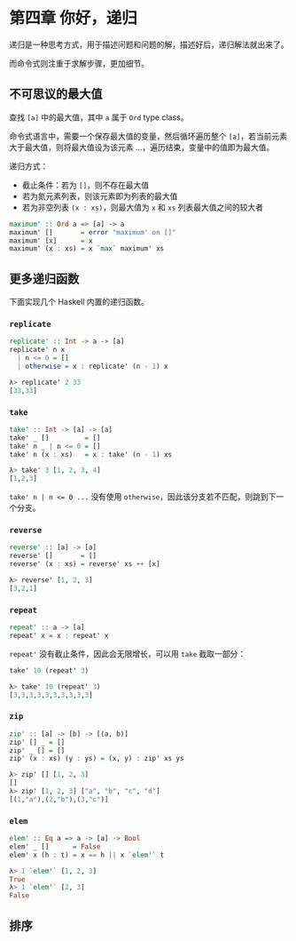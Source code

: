 # 第四章 你好，递归

递归是一种思考方式，用于描述问题和问题的解，描述好后，递归解法就出来了。

而命令式则注重于求解步骤，更加细节。

## 不可思议的最大值

查找 `[a]` 中的最大值，其中 `a` 属于 `Ord` type class。

命令式语言中，需要一个保存最大值的变量，然后循环遍历整个 `[a]`，若当前元素大于最大值，则将最大值设为该元素 ...，遍历结束，变量中的值即为最大值。

递归方式：

* 截止条件：若为 `[]`，则不存在最大值
* 若为氮元素列表，则该元素即为列表的最大值
* 若为非空列表 `(x : xs)`，则最大值为 `x` 和 `xs` 列表最大值之间的较大者

```Haskell
maximum' :: Ord a => [a] -> a
maximum' []       = error "maximum' on []"
maximum' [x]      = x
maximum' (x : xs) = x `max` maximum' xs
```

## 更多递归函数

下面实现几个 Haskell 内置的递归函数。

### `replicate`

```Haskell
replicate' :: Int -> a -> [a]
replicate' n x
  | n <= 0 = []
  | otherwise = x : replicate' (n - 1) x

λ> replicate' 2 33
[33,33]
```

### `take`

```Haskell
take' :: Int -> [a] -> [a]
take' _ []         = []
take' n _ | n <= 0 = []
take' n (x : xs)   = x : take' (n - 1) xs

λ> take' 3 [1, 2, 3, 4]
[1,2,3]
```

`take' n | n <= 0 ...` 没有使用 `otherwise`，因此该分支若不匹配，则跳到下一个分支。

### `reverse`

```Haskell
reverse' :: [a] -> [a]
reverse' []       = []
reverse' (x : xs) = reverse' xs ++ [x]

λ> reverse' [1, 2, 3]
[3,2,1]
```

### `repeat`

```Haskell
repeat' :: a -> [a]
repeat' x = x : repeat' x
```

`repeat'` 没有截止条件，因此会无限增长，可以用 `take` 截取一部分：

```Haskell
take' 10 (repeat' 3)

λ> take' 10 (repeat' 3)
[3,3,3,3,3,3,3,3,3,3]
```

### `zip`

```Haskell
zip' :: [a] -> [b] -> [(a, b)]
zip' [] _ = []
zip' _ [] = []
zip' (x : xs) (y : ys) = (x, y) : zip' xs ys

λ> zip' [] [1, 2, 3]
[]
λ> zip' [1, 2, 3] ["a", "b", "c", "d"]
[(1,"a"),(2,"b"),(3,"c")]
```

### `elem`

```Haskell
elem' :: Eq a => a -> [a] -> Bool
elem' _ []      = False
elem' x (h : t) = x == h || x `elem'` t

λ> 1 `elem'` [1, 2, 3]
True
λ> 1 `elem'` [2, 3]
False
```

## 排序


